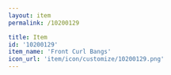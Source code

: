 ```yaml
---
layout: item
permalink: /10200129

title: Item
id: '10200129'
item_name: 'Front Curl Bangs'
icon_url: 'item/icon/customize/10200129.png'
---
```

